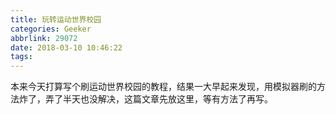 ```yaml
---
title: 玩转运动世界校园
categories: Geeker
abbrlink: 29072
date: 2018-03-10 10:46:22
tags:
---
```

本来今天打算写个刷运动世界校园的教程，结果一大早起来发现，用模拟器刷的方法炸了，弄了半天也没解决，这篇文章先放这里，等有方法了再写。<br><br>